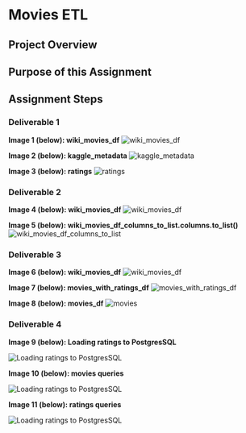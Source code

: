 # Movies ETL

## Project Overview




## Purpose of this Assignment



## Assignment Steps

### Deliverable 1



**Image 1 (below): wiki_movies_df**
![wiki_movies_df](./Resources/Deliverable1_wiki_movies_df.png)

**Image 2 (below): kaggle_metadata**
![kaggle_metadata](./Resources/Deliverable1_kaggle_metadata.png)

**Image 3 (below): ratings**
![ratings](./Resources/Deliverable1_ratings.png)




### Deliverable 2

**Image 4 (below): wiki_movies_df**
![wiki_movies_df](./Resources/Deliverable2_wiki_movies_df.png)


**Image 5 (below): wiki_movies_df_columns_to_list.columns.to_list()**
![wiki_movies_df_columns_to_list](./Resources/Deliverable2_wiki_movies_df_columns_to_list.png)





### Deliverable 3

**Image 6 (below): wiki_movies_df**
![wiki_movies_df](./Resources/Deliverable3_wiki_movies_df.png)

**Image 7 (below): movies_with_ratings_df**
![movies_with_ratings_df](./Resources/Deliverable3_movies_with_ratings_df.png)

**Image 8 (below): movies_df**
![movies](./Resources/Deliverable3_movies_df.png)




### Deliverable 4

**Image 9 (below): Loading ratings to PostgresSQL**

![Loading ratings to PostgresSQL](./Resources/Deliverable4_loading_ratings_to_SQL.PNG)


**Image 10 (below): movies queries**

![Loading ratings to PostgresSQL](./Resources/movies_query.png)

**Image 11 (below): ratings queries**

![Loading ratings to PostgresSQL](./Resources/ratings_query.png)